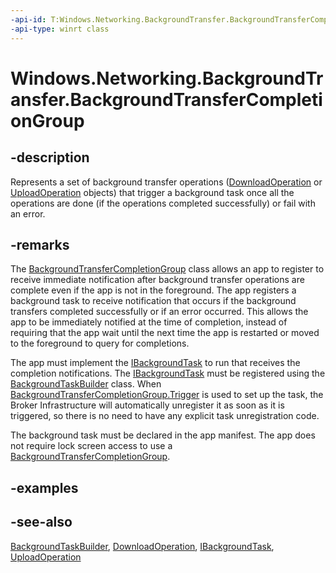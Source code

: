 ```yaml
---
-api-id: T:Windows.Networking.BackgroundTransfer.BackgroundTransferCompletionGroup
-api-type: winrt class
---
```


<!-- Class syntax.
public class BackgroundTransferCompletionGroup : Windows.Networking.BackgroundTransfer.IBackgroundTransferCompletionGroup
-->

# Windows.Networking.BackgroundTransfer.BackgroundTransferCompletionGroup

## -description
Represents a set of background transfer operations ([DownloadOperation](downloadoperation.md) or [UploadOperation](uploadoperation.md) objects) that trigger a background task once all the operations are done (if the operations completed successfully) or fail with an error.

## -remarks
The [BackgroundTransferCompletionGroup](backgroundtransfercompletiongroup.md) class allows an app to register to receive immediate notification after background transfer operations are complete even if the app is not in the foreground. The app registers a background task to receive notification that occurs if the background transfers completed successfully or if an error occurred. This allows the app to be immediately notified at the time of completion, instead of requiring that the app wait until the next time the app is restarted or moved to the foreground to query for completions.

The app must implement the [IBackgroundTask](../windows.applicationmodel.background/ibackgroundtask.md) to run that receives the completion notifications. The [IBackgroundTask](../windows.applicationmodel.background/ibackgroundtask.md) must be registered using the [BackgroundTaskBuilder](../windows.applicationmodel.background/backgroundtaskbuilder.md) class. When [BackgroundTransferCompletionGroup.Trigger](backgroundtransfercompletiongroup_trigger.md) is used to set up the task, the Broker Infrastructure will automatically unregister it as soon as it is triggered, so there is no need to have any explicit task unregistration code.

The background task must be declared in the app manifest. The app does not require lock screen access to use a [BackgroundTransferCompletionGroup](backgroundtransfercompletiongroup.md).

## -examples

## -see-also
[BackgroundTaskBuilder](../windows.applicationmodel.background/backgroundtaskbuilder.md), [DownloadOperation](downloadoperation.md), [IBackgroundTask](../windows.applicationmodel.background/ibackgroundtask.md), [UploadOperation](uploadoperation.md)